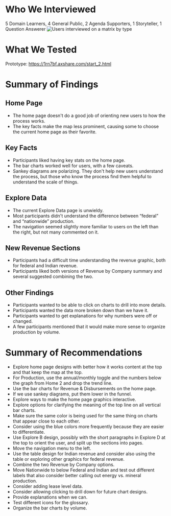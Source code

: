 # Who We Interviewed
5 Domain Learners, 4 General Public, 2 Agenda Supporters, 1 Storyteller, 1 Question Answerer
![Users interviewed on a matrix by type](https://github.com/ONRR/doi-extractives-data/blob/research/research/21_obliviousorangutan_aug2018_keyfacts_exploredata/KeyFactsExploreDataUsers.PNG)

# What We Tested
Prototype: https://1rn7bf.axshare.com/start_2.html

# Summary of Findings
## Home Page
* The home page doesn't do a good job of orienting new users to how the process works.
* The key facts make the map less prominent, causing some to choose the current home page as their favorite.
## Key Facts
* Participants liked having key stats on the home page.
* The bar charts worked well for users, with a few caveats.
* Sankey diagrams are polarizing.  They don't help new users understand the process, but those who know the process find them helpful to understand the scale of things.
## Explore Data
* The current Explore Data page is unwieldy.  
* Most participants didn't understand the difference between “federal” and “nationwide” production.
* The navigation seemed slightly more familiar to users on the left than the right, but not many commented on it.
## New Revenue Sections
* Participants had a difficult time understanding the revenue graphic, both for federal and Indian revenue.  
* Participants liked both versions of Revenue by Company summary and several suggested combining the two.
## Other Findings
* Participants wanted to be able to click on charts to drill into more details.
* Participants wanted the data more broken down than we have it.
* Participants wanted to get explanations for why numbers were off or changed.
* A few participants mentioned that it would make more sense to organize production by volume.

# Summary of Recommendations
* Explore home page designs with better how it works content at the top and that keep the map at the top.
* For Production, use the annual/monthly toggle and the numbers below the graph from Home 2 and drop the trend line.  
* Use the bar charts for Revenue & Disbursements on the home page.
* If we use sankey diagrams, put them lower in the funnel.
* Explore ways to make the home page graphics interactive.
* Explore options for clarifying the meaning of the top line on all vertical bar charts.
* Make sure the same color is being used for the same thing on charts that appear close to each other.  
* Consider using the blue colors more frequently because they are easier to differentiate.
* Use Explore B design, possibly with the short paragraphs in Explore D at the top to orient the user, and split up the sections into pages.
* Move the navigation menu to the left.  
* Use the table design for Indian revenue and consider also using the table or exploring other graphics for federal revenue.
* Combine the two Revenue by Company options.
* Move Nationwide to below Federal and Indian and test out different labels that also consider better calling out energy vs. mineral production.
* Consider adding lease level data.
* Consider allowing clicking to drill down for future chart designs.  
* Provide explanations when we can.
* Test different icons for the glossary.
* Organize the bar charts by volume.
